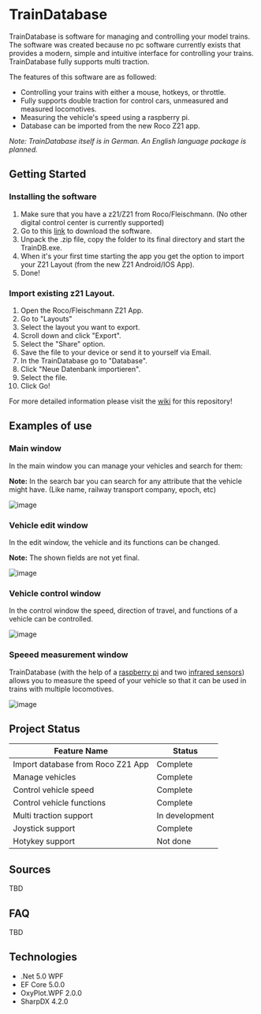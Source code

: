 # TrainDatabase
TrainDatabase is software for managing and controlling your model trains. The software was created because no pc software currently exists that provides a modern, simple and intuitive interface for controlling your trains. 
TrainDatabase fully supports multi traction. 

The features of this software are as followed: 
- Controlling your trains with either a mouse, hotkeys, or throttle.
- Fully supports double traction for control cars, unmeasured and measured locomotives. 
- Measuring the vehicle's speed using a raspberry pi. 
- Database can be imported from the new Roco Z21 app. 

*Note: TrainDatabase itself is in German. An English language package is planned.*

## Getting Started

### Installing the software

1. Make sure that you have a z21/Z21 from Roco/Fleischmann. (No other digital control center is currently supported)
2. Go to this [link](https://github.com/Jakob-Eichberger/TrainDatabase/releases) to download the software.
3. Unpack the .zip file, copy the folder to its final directory and start the TrainDB.exe.
4. When it's your first time starting the app you get the option to import your Z21 Layout (from the new Z21 Android/IOS App).
5. Done!

### Import existing z21 Layout. 
1. Open the Roco/Fleischmann Z21 App.
2. Go to "Layouts"
3. Select the layout you want to export. 
4. Scroll down and click "Export". 
5. Select the "Share" option. 
6. Save the file to your device or send it to yourself via Email.
7. In the TrainDatabase go to "Database".
8. Click "Neue Datenbank importieren".
9. Select the file.
10. Click Go!

For more detailed information please visit the [wiki](https://github.com/Jakob-Eichberger/TrainDatabase/wiki) for this repository! 

## Examples of use

### Main window
In the main window you can manage your vehicles and search for them:

**Note:** In the search bar you can search for any attribute that the vehicle might have. (Like name, railway transport company, epoch, etc)

![image](https://user-images.githubusercontent.com/53713395/130352358-c94851f8-9904-4193-a374-727b4c68bfb4.png)

### Vehicle edit window

In the edit window, the vehicle and its functions can be changed.

**Note:** The shown fields are not yet final. 

![image](https://user-images.githubusercontent.com/53713395/130353666-2aa8d178-da2f-47da-a955-128ddf3118be.png)

### Vehicle control window

In the control window the speed, direction of travel, and functions of a vehicle can be controlled.

![image](https://user-images.githubusercontent.com/53713395/130352398-85260549-59de-4edd-8550-6c56cf23b666.png)

### Speeed measurement window

TrainDatabase (with the help of a [raspberry pi](https://www.raspberrypi.org/products/raspberry-pi-3-model-b/) and two [infrared sensors](https://amazon.de/gp/product/B07D924JHT)) allows you to measure the speed of your vehicle so that it can be used in trains with multiple locomotives.

![image](https://user-images.githubusercontent.com/53713395/130366046-f6c6b504-1d95-458e-a21c-57f4ed6ee224.png)

## Project Status

Feature Name | Status
------------ | -------------
Import database from Roco Z21 App|Complete
Manage vehicles|Complete
Control vehicle speed|Complete
Control vehicle functions|Complete
Multi traction support|In development
Joystick support|Complete
Hotykey support|Not done

## Sources
TBD

## FAQ
TBD

## Technologies

- .Net 5.0 WPF
- EF Core 5.0.0
- OxyPlot.WPF 2.0.0
- SharpDX 4.2.0
